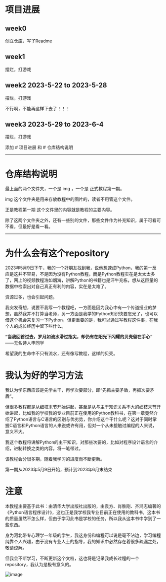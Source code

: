
# 项目进展

## week0 

创立仓库，写了Readme

## week1 

摆烂，打游戏

## week2    2023-5-22 to 2023-5-28

摆烂，打游戏

不行啊，不能再这样下去了！！！

## week3   2023-5-29 to 2023-6-4

摆烂，打游戏



添加 # 项目进展 和 # 仓库结构说明



---

# 仓库结构说明

最上面的两个文件夹，一个是 img ，一个是 正式教程第一期。

img 这个文件夹是用来存放教程中的图片的，读者不用管这个文件。

正是教程第一期 这个文件里的内容就是教程的主要内容。

除了这两个文件夹之外，还有一些别的文件，那些文件作为补充知识，属于可看可不看，但最好是看一看。


---


# 为什么会有这个repository

2023年5月9日下午，我的一个好朋友找到我，说他想速成Python，我的第一反应是这并不容易，不是因为没有Python教程，而是Python教程实在是太太太多了，网上的视频教程浩如烟海，讲解Python的书籍也是汗牛充栋，想从这巨量的数据中检索出对自己真正有利的内容，实在是太难了。

资源过多，也会引起问题。

我突发奇想，说要不我写一个教程吧，一方面是因为我心中有一个传道授业的梦想，虽然我并不打算当老师，另一方面是我学的Python知识快要忘光了，也可以借这个机会来复习一下Python，但更重要的是，我可以通过写教程这件事，在我个人的成长经历中留下些什么。

**“当我回首过去，岁月如流水滑过指尖，却仍有在阳光下闪耀的贝壳留在手心”**
——无名诗人申同学

希望我的生命中不只有流水，还有像写教程，这样的贝壳。

# 我认为好的学习方法

我认为学东西应该是先学主干，再学次要部分，即“先抓主要矛盾，再抓次要矛盾”。

但很多教程都是从细枝末节开始讲起，甚至是从与主干知识关系不大的细枝末节开始讲起，比如我的学校我的专业目前正在使用的Python教科书，在第一章竟然介绍了Python语言与C语言的区别与优劣势，你介绍这个干什么呢？这对于同时掌握C语言和Python语言的人来说或许有用，但对一个从未接触过编程的人来说，意义不大。

我这个教程将讲解Python的主干知识，对那些次要的，比如对程序设计语言的介绍，进制转换之类的内容，将一笔带过。


该教程会分很多期，随着我学习的进度而不断更新。

第一期从2023年5月9日开始，预计到2023年6月末结束

# 注意

本教程主要基于此书：由清华大学出版社出版的，由袁方、肖胜刚、齐鸿志编著的《Python语言程序设计》，这也正是我学校我专业目前正在使用的教科书，这本书的质量虽然不怎么样，但由于学习此书是学校的任务，所以我从这本书中学到了一些东西。

身为河北带专心理学一年级的学生，我这身份和编程可以说是毫不沾边，学习编程纯靠个人兴趣，由于没有专业人士的指导，我的知识中必然存在着很多疏漏之处，敬请谅解。

但我会不断学习，不断更新这个文档，这也将是记录我成长过程的一个repository，我认为是极有意义的。

![image](https://github.com/ShenFengyue/Python-For-You/blob/main/img/%E6%95%99%E7%A7%91%E4%B9%A6.jpg)



